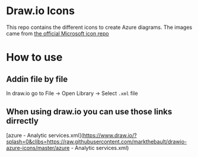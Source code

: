 Draw.io Icons
===
This repo contains the different icons to create Azure diagrams. The images came from [the official Microsoft icon repo](https://www.microsoft.com/en-us/download/details.aspx?id=41937)

# How to use
## Addin file by file
In draw.io go to File -> Open Library -> Select `.xml` file
## When using draw.io you can use those links dirrectly
[azure - Analytic services.xml](https://www.draw.io/?splash=0&clibs=https://raw.githubusercontent.com/markthebault/drawio-azure-icons/master/azure - Analytic services.xml)



